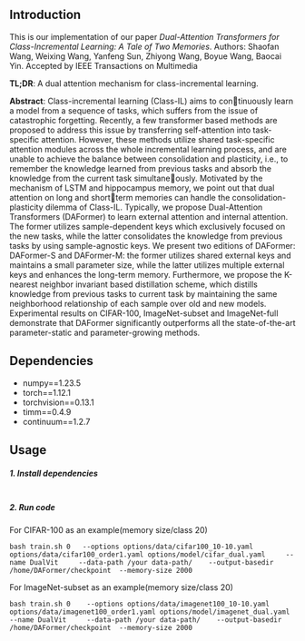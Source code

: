 ## Introduction
This is our implementation of our paper *Dual-Attention Transformers for Class-Incremental Learning: A Tale of Two Memories*. Authors: Shaofan Wang, Weixing Wang, Yanfeng Sun, Zhiyong Wang, Boyue Wang, Baocai Yin. Accepted by IEEE Transactions on Multimedia 

**TL;DR**: A dual attention mechanism for class-incremental learning.

**Abstract**:
Class-incremental learning (Class-IL) aims to continuously learn a model from a sequence of tasks, which suffers from the issue of catastrophic forgetting. Recently, a
few transformer based methods are proposed to address this issue by transferring self-attention into task-specific attention. However, these methods utilize shared task-specific attention modules across the whole incremental learning process, and are unable to achieve the balance between consolidation and plasticity, i.e., to remember the knowledge learned from previous tasks and absorb the knowledge from the current task simultaneously. Motivated by the mechanism of LSTM and hippocampus
memory, we point out that dual attention on long and shortterm memories can handle the consolidation-plasticity dilemma of Class-IL. Typically, we propose Dual-Attention Transformers (DAFormer) to learn external attention and internal attention. The former utilizes sample-dependent keys which exclusively focused on the new tasks, while the latter consolidates the knowledge from previous tasks by using sample-agnostic keys. We present two editions of DAFormer: DAFormer-S and DAFormer-M: the former utilizes shared external keys and maintains a small parameter size, while the latter utilizes multiple external keys and enhances the long-term memory. Furthermore, we propose the K-nearest neighbor invariant based distillation scheme, which distills knowledge from previous tasks to current task by
maintaining the same neighborhood relationship of each sample over old and new models. Experimental results on CIFAR-100, ImageNet-subset and ImageNet-full demonstrate that DAFormer significantly outperforms all the state-of-the-art parameter-static and parameter-growing methods. 

## Dependencies
- numpy==1.23.5
- torch==1.12.1
- torchvision==0.13.1
- timm==0.4.9
- continuum==1.2.7

## Usage
##### 1. Install dependencies
```
```
##### 2. Run code
For CIFAR-100 as an example(memory size/class 20)
```
bash train.sh 0   --options options/data/cifar100_10-10.yaml options/data/cifar100_order1.yaml options/model/cifar_dual.yaml     --name DualVit     --data-path /your data-path/    --output-basedir /home/DAFormer/checkpoint  --memory-size 2000
```
For ImageNet-subset as an example(memory size/class 20)
```
bash train.sh 0    --options options/data/imagenet100_10-10.yaml options/data/imagenet100_order1.yaml options/model/imagenet_dual.yaml     --name DualVit     --data-path /your data-path/    --output-basedir /home/DAFormer/checkpoint  --memory-size 2000
```

